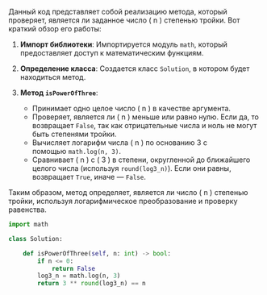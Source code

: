 Данный код представляет собой реализацию метода, который проверяет, является ли заданное число ( n ) степенью тройки. Вот краткий обзор его работы:

1. **Импорт библиотеки**: Импортируется модуль `math`, который предоставляет доступ к математическим функциям.
    
2. **Определение класса**: Создается класс `Solution`, в котором будет находиться метод.
    
3. **Метод `isPowerOfThree`**:
    
    - Принимает одно целое число ( n ) в качестве аргумента.
    - Проверяет, является ли ( n ) меньше или равно нулю. Если да, то возвращает `False`, так как отрицательные числа и ноль не могут быть степенями тройки.
    - Вычисляет логарифм числа ( n ) по основанию 3 с помощью `math.log(n, 3)`.
    - Сравнивает ( n ) с ( 3 ) в степени, округленной до ближайшего целого числа (используя `round(log3_n)`). Если они равны, возвращает `True`, иначе — `False`.

Таким образом, метод определяет, является ли число ( n ) степенью тройки, используя логарифмическое преобразование и проверку равенства.

```python
import math

class Solution:

    def isPowerOfThree(self, n: int) -> bool:
        if n <= 0:
            return False
        log3_n = math.log(n, 3)
        return 3 ** round(log3_n) == n
```
                                                                                                                                                                                                                                                                  
